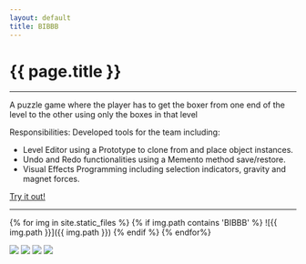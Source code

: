 ```yaml
---
layout: default
title: BIBBB
---
```

# {{ page.title }}

---

A puzzle game where the player has to get the boxer from one end of the level to the other using only the boxes in that level

Responsibilities:
Developed tools for the team including:
+ Level Editor using a Prototype to clone from and place object instances.
+ Undo and Redo functionalities using a Memento method save/restore.
+ Visual Effects Programming including selection indicators, gravity and magnet forces. 

[Try it out!]("http://games.digipen.edu/downloads/bibbb")

---

{% for img in site.static_files %}
    {% if img.path contains 'BIBBB' %}
        ![{{ img.path }}]({{ img.path }})
    {% endif %}
{% endfor%}

![]("/files/images/BIBBB_1.jpg") ![]("/files/images/BIBBB_2.jpg")
![]("/files/images/BIBBB_3.jpg") ![]("/files/images/BIBBB_4.jpg")
